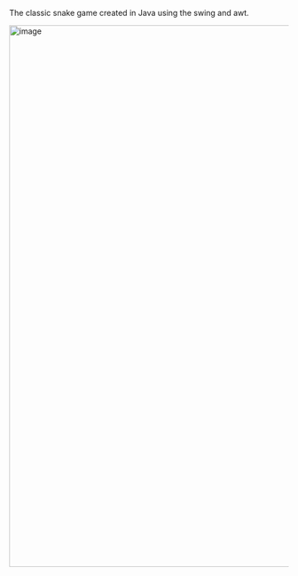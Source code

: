 The classic snake game created in Java using the swing and awt.

<img width="1914" height="975" alt="image" src="https://github.com/user-attachments/assets/3bdda2b0-52a2-4273-996d-c21036a86898" />

